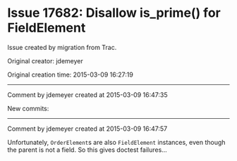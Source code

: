 # Issue 17682: Disallow is_prime() for FieldElement

Issue created by migration from Trac.

Original creator: jdemeyer

Original creation time: 2015-03-09 16:27:19




---

Comment by jdemeyer created at 2015-03-09 16:47:35

New commits:


---

Comment by jdemeyer created at 2015-03-09 16:47:57

Unfortunately, `OrderElement`s are also `FieldElement` instances, even though the parent is not a field. So this gives doctest failures...
